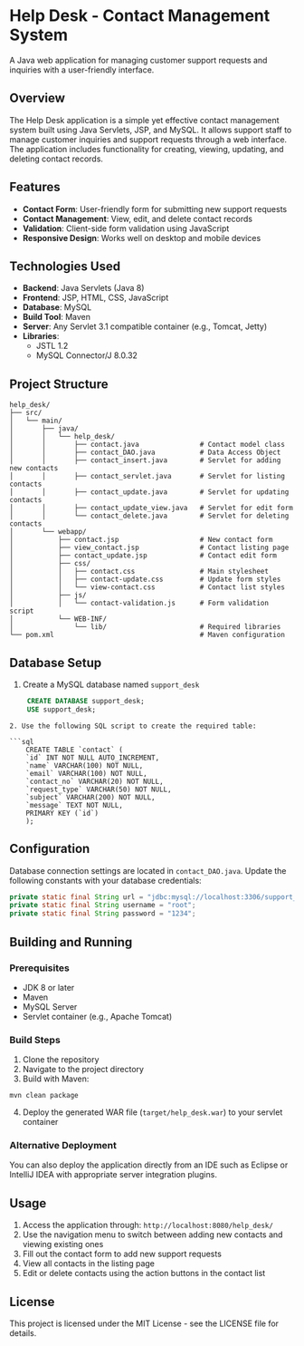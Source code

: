 # Help Desk - Contact Management System

A Java web application for managing customer support requests and inquiries with a user-friendly interface.

## Overview

The Help Desk application is a simple yet effective contact management system built using Java Servlets, JSP, and MySQL. It allows support staff to manage customer inquiries and support requests through a web interface. The application includes functionality for creating, viewing, updating, and deleting contact records.

## Features

- **Contact Form**: User-friendly form for submitting new support requests
- **Contact Management**: View, edit, and delete contact records
- **Validation**: Client-side form validation using JavaScript
- **Responsive Design**: Works well on desktop and mobile devices

## Technologies Used

- **Backend**: Java Servlets (Java 8)
- **Frontend**: JSP, HTML, CSS, JavaScript
- **Database**: MySQL
- **Build Tool**: Maven
- **Server**: Any Servlet 3.1 compatible container (e.g., Tomcat, Jetty)
- **Libraries**:
  - JSTL 1.2
  - MySQL Connector/J 8.0.32

## Project Structure

```
help_desk/
├── src/
│   └── main/
│       ├── java/
│       │   └── help_desk/
│       │       ├── contact.java               # Contact model class
│       │       ├── contact_DAO.java           # Data Access Object
│       │       ├── contact_insert.java        # Servlet for adding new contacts
│       │       ├── contact_servlet.java       # Servlet for listing contacts
│       │       ├── contact_update.java        # Servlet for updating contacts
│       │       ├── contact_update_view.java   # Servlet for edit form
│       │       └── contact_delete.java        # Servlet for deleting contacts
│       └── webapp/
│           ├── contact.jsp                    # New contact form
│           ├── view_contact.jsp               # Contact listing page
│           ├── contact_update.jsp             # Contact edit form
│           ├── css/
│           │   ├── contact.css                # Main stylesheet
│           │   ├── contact-update.css         # Update form styles
│           │   └── view-contact.css           # Contact list styles
│           ├── js/
│           │   └── contact-validation.js      # Form validation script
│           └── WEB-INF/
│               └── lib/                       # Required libraries
└── pom.xml                                    # Maven configuration
```

## Database Setup

1. Create a MySQL database named `support_desk`
   ```sql
    CREATE DATABASE support_desk;
    USE support_desk;
```
2. Use the following SQL script to create the required table:

```sql
    CREATE TABLE `contact` (
    `id` INT NOT NULL AUTO_INCREMENT,
    `name` VARCHAR(100) NOT NULL,
    `email` VARCHAR(100) NOT NULL,
    `contact_no` VARCHAR(20) NOT NULL,
    `request_type` VARCHAR(50) NOT NULL,
    `subject` VARCHAR(200) NOT NULL,
    `message` TEXT NOT NULL,
    PRIMARY KEY (`id`)
    );

```

## Configuration

Database connection settings are located in `contact_DAO.java`. Update the following constants with your database credentials:

```java
private static final String url = "jdbc:mysql://localhost:3306/support_desk";
private static final String username = "root";
private static final String password = "1234";
```

## Building and Running

### Prerequisites

- JDK 8 or later
- Maven
- MySQL Server
- Servlet container (e.g., Apache Tomcat)

### Build Steps

1. Clone the repository
2. Navigate to the project directory
3. Build with Maven:

```
mvn clean package
```

4. Deploy the generated WAR file (`target/help_desk.war`) to your servlet container

### Alternative Deployment

You can also deploy the application directly from an IDE such as Eclipse or IntelliJ IDEA with appropriate server integration plugins.

## Usage

1. Access the application through: `http://localhost:8080/help_desk/`
2. Use the navigation menu to switch between adding new contacts and viewing existing ones
3. Fill out the contact form to add new support requests
4. View all contacts in the listing page
5. Edit or delete contacts using the action buttons in the contact list

## License

This project is licensed under the MIT License - see the LICENSE file for details.
